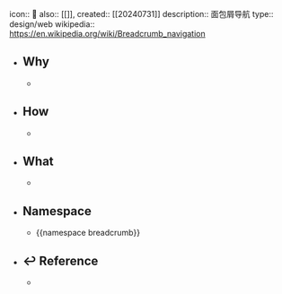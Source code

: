 icon:: 📄
also:: [[]], 
created:: [[20240731]]
description:: 面包屑导航
type:: design/web
wikipedia:: https://en.wikipedia.org/wiki/Breadcrumb_navigation

- ## Why
  -
- ## How
  -
- ## What
  -
- ## Namespace
  - {{namespace breadcrumb}}
- ## ↩ Reference
  -